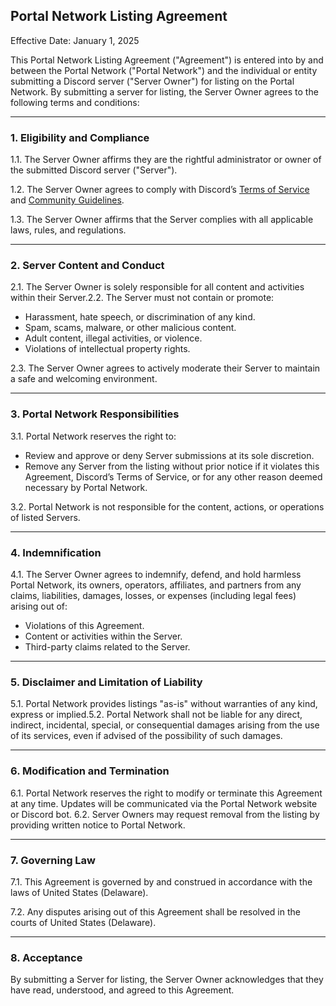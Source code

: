 ## Portal Network Listing Agreement

Effective Date: January 1, 2025

This Portal Network Listing Agreement ("Agreement") is entered into by and between the Portal Network ("Portal Network") and the individual or entity submitting a Discord server ("Server Owner") for listing on the Portal Network. By submitting a server for listing, the Server Owner agrees to the following terms and conditions:

---

### 1. Eligibility and Compliance

1.1. The Server Owner affirms they are the rightful administrator or owner of the submitted Discord server ("Server").

1.2. The Server Owner agrees to comply with Discord’s [Terms of Service](https://discord.com/terms) and [Community Guidelines](https://discord.com/guidelines).

1.3. The Server Owner affirms that the Server complies with all applicable laws, rules, and regulations.

---

### 2. Server Content and Conduct

2.1. The Server Owner is solely responsible for all content and activities within their Server.2.2. The Server must not contain or promote:

- Harassment, hate speech, or discrimination of any kind.
- Spam, scams, malware, or other malicious content.
- Adult content, illegal activities, or violence.
- Violations of intellectual property rights.

2.3. The Server Owner agrees to actively moderate their Server to maintain a safe and welcoming environment.

---

### 3. Portal Network Responsibilities

3.1. Portal Network reserves the right to:

- Review and approve or deny Server submissions at its sole discretion.
- Remove any Server from the listing without prior notice if it violates this Agreement, Discord’s Terms of Service, or for any other reason deemed necessary by Portal Network.

3.2. Portal Network is not responsible for the content, actions, or operations of listed Servers.

---

### 4. Indemnification

4.1. The Server Owner agrees to indemnify, defend, and hold harmless Portal Network, its owners, operators, affiliates, and partners from any claims, liabilities, damages, losses, or expenses (including legal fees) arising out of:

- Violations of this Agreement.
- Content or activities within the Server.
- Third-party claims related to the Server.

---

### 5. Disclaimer and Limitation of Liability

5.1. Portal Network provides listings "as-is" without warranties of any kind, express or implied.5.2. Portal Network shall not be liable for any direct, indirect, incidental, special, or consequential damages arising from the use of its services, even if advised of the possibility of such damages.

---

### 6. Modification and Termination

6.1. Portal Network reserves the right to modify or terminate this Agreement at any time. Updates will be communicated via the Portal Network website or Discord bot.
6.2. Server Owners may request removal from the listing by providing written notice to Portal Network.

---

### 7. Governing Law

7.1. This Agreement is governed by and construed in accordance with the laws of United States (Delaware).

7.2. Any disputes arising out of this Agreement shall be resolved in the courts of United States (Delaware).

---

### 8. Acceptance

By submitting a Server for listing, the Server Owner acknowledges that they have read, understood, and agreed to this Agreement.
